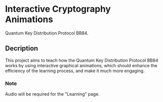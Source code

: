 # Interactive Cryptography Animations
Quantum Key Distribution Protocol BB84.

## Decription
This project aims to teach how the Quantum Key Distribution Protocol BB84 works by using interactive graphical animations, which should enhance the efficiency of the learning process, and make it much more engaging.
  
### Note
Audio will be required for the "Learning" page.